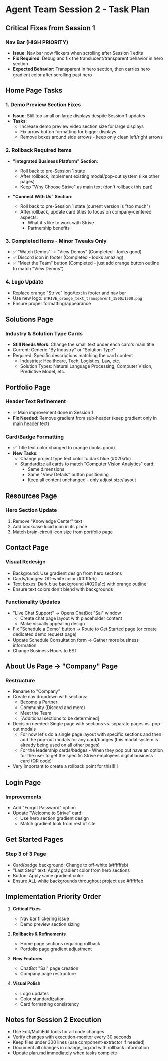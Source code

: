 # Agent Team Session 2 - Task Plan

## Critical Fixes from Session 1

### Nav Bar (HIGH PRIORITY)
- **Issue**: Nav bar now flickers when scrolling after Session 1 edits
- **Fix Required**: Debug and fix the translucent/transparent behavior in hero section
- **Expected Behavior**: Transparent in hero section, then carries hero gradient color after scrolling past hero

## Home Page Tasks

### 1. Demo Preview Section Fixes
- **Issue**: Still too small on large displays despite Session 1 updates
- **Tasks**:
  - Increase demo preview video section size for large displays
  - Fix arrow button formatting for bigger displays
  - Remove boxes around side arrows - keep only clean left/right arrows

### 2. Rollback Required Items
- **"Integrated Business Platform" Section**: 
  - Roll back to pre-Session 1 state
  - After rollback, implement existing modal/pop-out system (like other pages)
  - Keep "Why Choose Strive" as main text (don't rollback this part)

- **"Connect With Us" Section**:
  - Roll back to pre-Session 1 state (current version is "too much")
  - After rollback, update card titles to focus on company-centered aspects:
    - What it's like to work with Strive
    - Partnership benefits

### 3. Completed Items - Minor Tweaks Only
- ✅ "Watch Demos" → "View Demos" (Completed - looks good)
- ✅ Discord icon in footer (Completed - looks amazing)
- ✅ "Meet the Team" button (Completed - just add orange button outline to match "View Demos")

### 4. Logo Update
- Replace orange "Strive" logo/text in footer and nav bar
- Use new logo: `STRIVE_orange_text_transparent_1500x1500.png`
- Ensure proper formatting/appearance

## Solutions Page

### Industry & Solution Type Cards
- **Still Needs Work**: Change the small text under each card's main title
- Current: Generic "By Industry" or "Solution Type"
- Required: Specific descriptions matching the card content
  - Industries: Healthcare, Tech, Logistics, Law, etc.
  - Solution Types: Natural Language Processing, Computer Vision, Predictive Model, etc.

## Portfolio Page

### Header Text Refinement
- ✅ Main improvement done in Session 1
- **Fix Needed**: Remove gradient from sub-header (keep gradient only in main header text)

### Card/Badge Formatting
- ✅ Title text color changed to orange (looks good)
- **New Tasks**:
  - Change project type text color to dark blue (#020a1c)
  - Standardize all cards to match "Computer Vision Analytics" card:
    - Same dimensions
    - Same "View Details" button positioning
    - Keep all content unchanged - only adjust size/layout

## Resources Page

### Hero Section Update
1. Remove "Knowledge Center" text
2. Add bookcase lucid icon in its place
3. Match brain-circuit icon size from portfolio page

## Contact Page

### Visual Redesign
- Background: Use gradient design from hero sections
- Cards/badges: Off-white color (#ffffffeb)
- Text boxes: Dark blue background (#020a1c) with orange outline
- Ensure text colors don't blend with backgrounds

### Functionality Updates
- "Live Chat Support" → Opens ChatBot "Sai" window
  - Create chat page layout with placeholder content
  - Make visually appealing design
- Fix "Schedule a Demo" button → Route to Get Started page (or create dedicated demo request page)
- Update Schedule Consultation form → Gather more business information
- Change Business Hours to EST

## About Us Page → "Company" Page

### Restructure
- Rename to "Company"
- Create nav dropdown with sections:
  - Become a Partner
  - Community (Discord and more)
  - Meet the Team
  - [Additional sections to be determined]
- Decision needed: Single page with sections vs. separate pages vs. pop-out modals
  - For now let's do a single page layout with specific sections and then add the pop-out modals for any card/badges (this modal system is already being used on all other pages)
  - For the leadership cards/badges - When they pop out have an option for the user to get the specific Strive employees digital business card (QR code)
- Very important to create a rollback point for this!!!!!

## Login Page

### Improvements
- Add "Forgot Password" option
- Update "Welcome to Strive" card:
  - Use hero section gradient design
  - Match gradient look from rest of site

## Get Started Pages

### Step 3 of 3 Page
- Card/badge background: Change to off-white (#ffffffeb)
- "Last Step" text: Apply gradient color from hero sections
- Button: Apply same gradient color
- Ensure ALL white backgrounds throughout project use #ffffffeb

## Implementation Priority Order

1. **Critical Fixes**
   - Nav bar flickering issue
   - Demo preview section sizing

2. **Rollbacks & Refinements**
   - Home page sections requiring rollback
   - Portfolio page gradient adjustment

3. **New Features**
   - ChatBot "Sai" page creation
   - Company page restructure

4. **Visual Polish**
   - Logo updates
   - Color standardization
   - Card formatting consistency

## Notes for Session 2 Execution

- Use Edit/MultiEdit tools for all code changes
- Verify changes with execution-monitor every 30 seconds
- Keep files under 300 lines (use component-extractor if needed)
- Document all changes in change_log.md with rollback information
- Update plan.md immediately when tasks complete